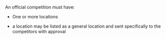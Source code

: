 An official competition must have:
- One or more locations
 * a location may be listed as a general location and sent specifically to the competitors with approval
